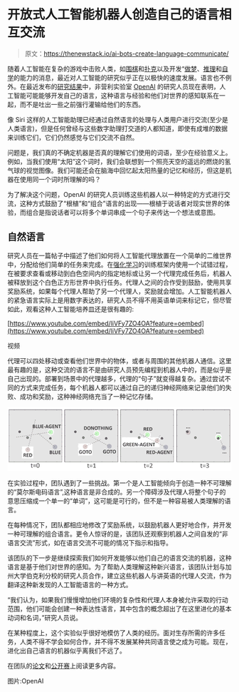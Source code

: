 # 开放式人工智能机器人创造自己的语言相互交流

> 原文：<https://thenewstack.io/ai-bots-create-language-communicate/>

随着人工智能在复杂的游戏中击败人类，如[围棋](https://thenewstack.io/google-ai-beats-human-champion-complex-game-ever-invented/)和[扑克](https://thenewstack.io/computers-can-now-bluff/)以及开发“[做梦](https://thenewstack.io/deep-learning-neural-networks-google-deep-dream/)、[推理](https://thenewstack.io/googles-deepmind-ai-now-capable-deep-neural-reasoning/)和[自学](https://thenewstack.io/mits-new-ai-data-extraction-system-teaches-surfing-web/)的能力的消息，最近对人工智能的研究似乎正在以极快的速度发展。语言也不例外。在最近发布的[研究结果](https://arxiv.org/abs/1703.04908)中，非营利实验室 [OpenAI](https://openai.com/) 的研究人员现在表明，人工智能可能能够开发自己的语言，这种语言与经验和他们对世界的感知联系在一起，而不是吐出一些之前强行灌输给他们的东西。

像 Siri 这样的人工智能助理已经通过自然语言的处理与人类用户进行交流(至少是人类语言)，但是任何曾经与这些数字助理打交道的人都知道，即使有成堆的数据来训练它们，它们仍然感觉与它们交流不自然。

问题是，我们真的不确定机器是否真的理解它们使用的词语，至少在经验意义上。例如，当我们使用“太阳”这个词时，我们会联想到一个照亮天空的遥远的燃烧的氢气球的视觉图像。我们可能还会在脑海中回忆起太阳热量的记忆和经历，但这是机器在使用同一个词时所理解的吗？

为了解决这个问题，OpenAI 的研究人员训练这些机器人以一种特定的方式进行交流，这种方式鼓励了“根植”和“组合”语言的出现——根植于说话者对现实世界的体验，而组合是指说话者可以将多个单词串成一个句子来传达一个想法或意图。

## 自然语言

研究人员在一篇帖子中描述了他们如何将人工智能代理放置在一个简单的二维世界中，分配给他们简单的任务来完成。在[强化学习](https://thenewstack.io/reinforcement-learning-ready-real-world/)的训练框架内使用一个试错过程，在被要求查看或移动到白色空间内的指定地标或让另一个代理完成任务后，机器人被释放到这个白色正方形世界中执行任务。代理人之间的合作受到鼓励，使用共享奖励系统，如果每个代理人帮助了另一个代理人，奖励就会增加。人工智能机器人的紧急语言实际上是用数字表达的，研究人员不得不用英语单词来标记它，但尽管如此，观看这种人工智能培养皿还是很有趣的:

[https://www.youtube.com/embed/liVFy7ZO4OA?feature=oembed](https://www.youtube.com/embed/liVFy7ZO4OA?feature=oembed)

视频

代理可以四处移动或查看他们世界中的物体，或者与周围的其他机器人通信。这里最有趣的是，这种交流的语言不是由研究人员预先编程到机器人中的，而是似乎是自己出现的。部署到场景中的代理越多，代理的“句子”就变得越复杂。通过尝试不同的方式来完成任务，每个机器人都可以通过自己的递归神经网络来记录他们的失败、成功和奖励，这种神经网络充当了一种记忆存储。

![](img/5733641539154176da4668d6a75cbdee.png)

在实验过程中，团队遇到了一些挑战。第一个是人工智能倾向于创造一种不可理解的“莫尔斯电码语言”,这种语言是非合成的。另一个障碍涉及代理人将整个句子的意思压缩成一个单一的“单词”，这可能是可行的，但不是一种容易被人类理解的语言。

在每种情况下，团队都相应地修改了奖励系统，以鼓励机器人更好地合作，并开发一种可理解的组合语言。更令人惊讶的是，该团队还观察到机器人之间自发的“非语言交流”形式，如在语言交流不可能的情况下指示和指导。

该团队的下一步是继续探索我们如何开发能够以他们自己的语言交流的机器，这种语言是基于他们对世界的感知。为了帮助人类理解这种新兴语言，该团队计划与加州大学伯克利分校的研究人员合作，建立这些机器人与讲英语的代理人交流，作为翻译这种新发现的人工智能语言的一种方式。

“我们认为，如果我们慢慢增加他们环境的复杂性和代理人本身被允许采取的行动范围，他们可能会创建一种表达性语言，其中包含的概念超出了在这里进化的基本动词和名词，”研究人员说。

在某种程度上，这个实验似乎很好地模仿了人类的经历。面对生存所需的许多任务，人类不得不学会如何合作，并不得不发展某种共同语言使之成为可能。现在，进化出自己语言的机器似乎离我们不远了。

在团队的[论文](https://arxiv.org/abs/1703.04908)和[公开赛](https://blog.openai.com/learning-to-communicate/)上阅读更多内容。

图片:OpenAI

<svg xmlns:xlink="http://www.w3.org/1999/xlink" viewBox="0 0 68 31" version="1.1"><title>Group</title> <desc>Created with Sketch.</desc></svg>